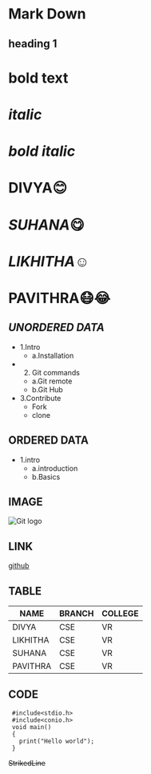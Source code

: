 # Mark Down
## heading 1
# **bold text**
# *italic*
# ***bold italic***
# **DIVYA**:blush:
# *SUHANA*:yum:
# ***LIKHITHA***:relaxed:
# **PAVITHRA**:mask::joy:
##  ***UNORDERED DATA***
- 1.Intro
  * a.Installation
- 2. Git commands
  * a.Git remote
  * b.Git Hub
- 3.Contribute
   * Fork
   * clone
## **ORDERED DATA**
 - 1.intro
    * a.introduction
    * b.Basics
## **IMAGE**
![Git logo](https://git-scm.com/images/logos/downloads/Git-Icon-1788C.png)

## **LINK**
[github](https://github.com/DivyaKiran2001/fluffy-octo-waddle/edit/main/README.md)

## **TABLE**
|NAME|BRANCH|COLLEGE|
|--------------|---------|--------|
|DIVYA|CSE|VR|
|LIKHITHA|CSE|VR|
|SUHANA|CSE|VR|
|PAVITHRA|CSE|VR|

## **CODE**
```
 #include<stdio.h>
 #include<conio.h>
 void main()
 {
   print("Hello world");
 }
```
~~StrikedLine~~
